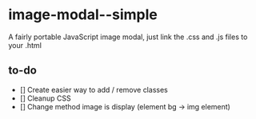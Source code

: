 # image-modal--simple
A fairly portable JavaScript image modal, just link the .css and .js files to your .html

## to-do
- [] Create easier way to add / remove classes
- [] Cleanup CSS
- [] Change method image is display (element bg -> img element)

